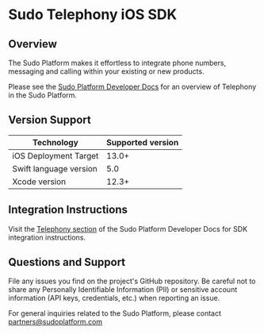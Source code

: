 # Sudo Telephony iOS SDK

## Overview
The Sudo Platform makes it effortless to integrate phone numbers, messaging and calling within your existing or new products.

Please see the [Sudo Platform Developer Docs](https://docs.sudoplatform.com) for an overview of Telephony in the Sudo Platform.

## Version Support
| Technology             | Supported version |
| ---------------------- | ----------------- |
| iOS Deployment Target  | 13.0+             |
| Swift language version | 5.0               |
| Xcode version          | 12.3+             |

## Integration Instructions
Visit the [Telephony section](https://docs.sudoplatform.com/guides/telephony) of the Sudo Platform Developer Docs for SDK integration instructions.

## Questions and Support
File any issues you find on the project's GitHub repository. Be careful not to share any Personally Identifiable Information (PII) or sensitive account information (API keys, credentials, etc.) when reporting an issue.

For general inquiries related to the Sudo Platform, please contact [partners@sudoplatform.com](mailto:partners@sudoplatform.com)
